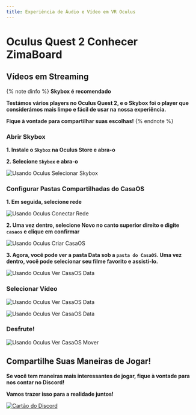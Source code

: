 ```yaml
---
title: Experiência de Áudio e Vídeo em VR Oculus
---
```

# Oculus Quest 2 Conhecer ZimaBoard

## Vídeos em Streaming

{% note dinfo %}
**Skybox é recomendado**

**Testámos vários players no Oculus Quest 2, e o Skybox foi o player que considerámos mais limpo e fácil de usar na nossa experiência.**

**Fique à vontade para compartilhar suas escolhas!**
{% endnote %}

### Abrir Skybox

**1. Instale o **`Skybox`** na Oculus Store e abra-o**

**2. Selecione `Skybox` e abra-o**

![Usando Oculus Selecionar Skybox](/images/Basic-functions-of-dedicated-systems/oculus-select-skybox.png)


### Configurar Pastas Compartilhadas do CasaOS

**1. Em seguida, selecione rede**

![Usando Oculus Conectar Rede](/images/Basic-functions-of-dedicated-systems/oculus-select-network.png)

**2. Uma vez dentro, selecione Novo no canto superior direito e digite `casaos` e clique em confirmar**

![Usando Oculus Criar CasaOS](/images/Basic-functions-of-dedicated-systems/oculus-creat-casa.png)

**3. Agora, você pode ver a pasta Data sob a `pasta do CasaOS`. Uma vez dentro, você pode selecionar seu filme favorito e assisti-lo.**

![Usando Oculus Ver CasaOS Data](/images/Basic-functions-of-dedicated-systems/oculus-see-casa-data.png)

### Selecionar Vídeo

![Usando Oculus Ver CasaOS Data](/images/Basic-functions-of-dedicated-systems/oculus-see-casa-data-media.png)

![Usando Oculus Ver CasaOS Data](/images/Basic-functions-of-dedicated-systems/oculus-see-casa-data-media-movies.png)

### Desfrute!

![Usando Oculus Ver CasaOS Mover](/images/Basic-functions-of-dedicated-systems/oculus-see-move.png)
## Compartilhe Suas Maneiras de Jogar!

**Se você tem maneiras mais interessantes de jogar, fique à vontade para nos contar no Discord!**

**Vamos trazer isso para a realidade juntos!**

[![Cartão do Discord](https://discordapp.com/api/guilds/884667213326463016/widget.png?style=banner2)](https://discord.gg/knqAbbBbeX)